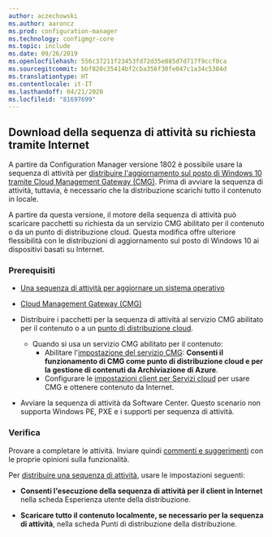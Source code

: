```yaml
---
author: aczechowski
ms.author: aaroncz
ms.prod: configuration-manager
ms.technology: configmgr-core
ms.topic: include
ms.date: 09/26/2019
ms.openlocfilehash: 556c37211f23453fd72d35e885d7d717f9ccf0ca
ms.sourcegitcommit: bbf820c35414bf2cba356f30fe047c1a34c5384d
ms.translationtype: HT
ms.contentlocale: it-IT
ms.lasthandoff: 04/21/2020
ms.locfileid: "81697699"
---
```

## <a name="task-sequence-download-on-demand-over-the-internet"></a><a name="bkmk_dodcmg"></a> Download della sequenza di attività su richiesta tramite Internet

<!--3601238-->
A partire da Configuration Manager versione 1802 è possibile usare la sequenza di attività per [distribuire l'aggiornamento sul posto di Windows 10 tramite Cloud Management Gateway (CMG)](../../../../../osd/deploy-use/deploy-a-task-sequence.md#deploy-windows-10-in-place-upgrade-via-cmg). Prima di avviare la sequenza di attività, tuttavia, è necessario che la distribuzione scarichi tutto il contenuto in locale.

A partire da questa versione, il motore della sequenza di attività può scaricare pacchetti su richiesta da un servizio CMG abilitato per il contenuto o da un punto di distribuzione cloud. Questa modifica offre ulteriore flessibilità con le distribuzioni di aggiornamento sul posto di Windows 10 ai dispositivi basati su Internet.

### <a name="prerequisites"></a>Prerequisiti

- [Una sequenza di attività per aggiornare un sistema operativo](../../../../../osd/deploy-use/create-a-task-sequence-to-upgrade-an-operating-system.md)

- [Cloud Management Gateway (CMG)](../../../../clients/manage/cmg/setup-cloud-management-gateway.md)

- Distribuire i pacchetti per la sequenza di attività al servizio CMG abilitato per il contenuto o a un [punto di distribuzione cloud](../../../../plan-design/hierarchy/use-a-cloud-based-distribution-point.md).

  - Quando si usa un servizio CMG abilitato per il contenuto:
    - Abilitare l'[impostazione del servizio CMG](../../../../clients/manage/cmg/setup-cloud-management-gateway.md#settings): **Consenti il funzionamento di CMG come punto di distribuzione cloud e per la gestione di contenuti da Archiviazione di Azure**.
    - Configurare le [impostazioni client per Servizi cloud](../../../../clients/deploy/about-client-settings.md#cloud-services) per usare CMG e ottenere contenuto da Internet.

- Avviare la sequenza di attività da Software Center. Questo scenario non supporta Windows PE, PXE e i supporti per sequenza di attività.

### <a name="try-it-out"></a>Verifica

Provare a completare le attività. Inviare quindi [commenti e suggerimenti](../../../../understand/find-help.md#product-feedback) con le proprie opinioni sulla funzionalità.

Per [distribuire una sequenza di attività](../../../../../osd/deploy-use/deploy-a-task-sequence.md), usare le impostazioni seguenti:

- **Consenti l'esecuzione della sequenza di attività per il client in Internet** nella scheda Esperienza utente della distribuzione.

- **Scaricare tutto il contenuto localmente, se necessario per la sequenza di attività**, nella scheda Punti di distribuzione della distribuzione.
